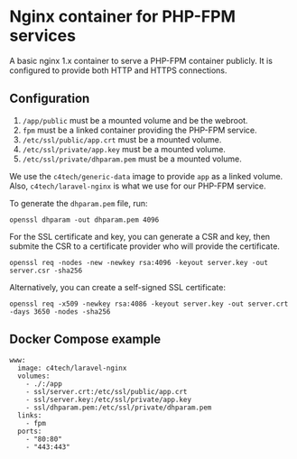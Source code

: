 # Nginx container for PHP-FPM services

A basic nginx 1.x container to serve a PHP-FPM container publicly. It is
configured to provide both HTTP and HTTPS connections.


## Configuration

1. `/app/public` must be a mounted volume and be the webroot.
2. `fpm` must be a linked container providing the PHP-FPM service.
3. `/etc/ssl/public/app.crt` must be a mounted volume.
4. `/etc/ssl/private/app.key` must be a mounted volume.
5. `/etc/ssl/private/dhparam.pem` must be a mounted volume.

We use the `c4tech/generic-data` image to provide `app` as a linked volume.
Also, `c4tech/laravel-nginx` is what we use for our PHP-FPM service.

To generate the `dhparam.pem` file, run:
```
openssl dhparam -out dhparam.pem 4096
```

For the SSL certificate and key, you can generate a CSR and key, then submite
the CSR to a certificate provider who will provide the certificate.
```
openssl req -nodes -new -newkey rsa:4096 -keyout server.key -out server.csr -sha256
```

Alternatively, you can create a self-signed SSL certificate:
```
openssl req -x509 -newkey rsa:4086 -keyout server.key -out server.crt -days 3650 -nodes -sha256
```


## Docker Compose example

```
www:
  image: c4tech/laravel-nginx
  volumes:
    - ./:/app
    - ssl/server.crt:/etc/ssl/public/app.crt
    - ssl/server.key:/etc/ssl/private/app.key
    - ssl/dhparam.pem:/etc/ssl/private/dhparam.pem
  links:
    - fpm
  ports:
    - "80:80"
    - "443:443"
```
